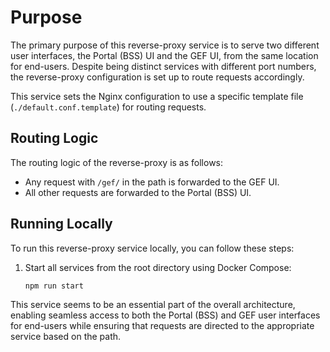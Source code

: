 # Purpose

The primary purpose of this reverse-proxy service is to serve two different
user interfaces, the Portal (BSS) UI and the GEF UI, from the same location
for end-users. Despite being distinct services with different port numbers,
the reverse-proxy configuration is set up to route requests accordingly.

This service sets the Nginx configuration to use a specific template file
(`./default.conf.template`) for routing requests.

## Routing Logic

The routing logic of the reverse-proxy is as follows:

- Any request with `/gef/` in the path is forwarded to the GEF UI.
- All other requests are forwarded to the Portal (BSS) UI.

## Running Locally

To run this reverse-proxy service locally, you can follow these steps:

1. Start all services from the root directory using Docker Compose:

   ```shell
   npm run start
   ```

This service seems to be an essential part of the overall architecture,
enabling seamless access to both the Portal (BSS) and GEF user interfaces for
end-users while ensuring that requests are directed to the appropriate service
based on the path.
